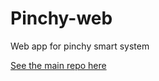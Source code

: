 # Pinchy-web
Web app for pinchy smart system


[See the main repo here](https://github.com/ljungren/pinchy)
